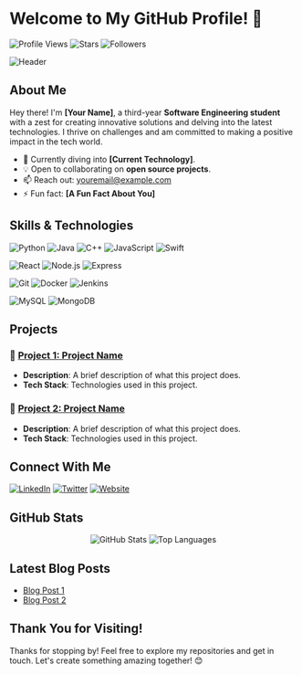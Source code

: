 # Welcome to My GitHub Profile! 👋

![Profile Views](https://komarev.com/ghpvc/?username=mintdunno&color=blueviolet) ![Stars](https://img.shields.io/github/stars/mintdunno?style=social) ![Followers](https://img.shields.io/github/followers/mintdunno?style=social)

![Header](./https://mintheader.png) <!-- You can create a custom header image for more personality -->

## About Me

Hey there! I'm **[Your Name]**, a third-year **Software Engineering student** with a zest for creating innovative solutions and delving into the latest technologies. I thrive on challenges and am committed to making a positive impact in the tech world.

- 🌱 Currently diving into **[Current Technology]**.
- 💡 Open to collaborating on **open source projects**.
- 📫 Reach out: [youremail@example.com](mailto:youremail@example.com)
- ⚡ Fun fact: **[A Fun Fact About You]**

## Skills & Technologies

![Python](https://img.shields.io/badge/-Python-3776AB?style=flat-square&logo=python&logoColor=white) ![Java](https://img.shields.io/badge/-Java-007396?style=flat-square&logo=java&logoColor=white) ![C++](https://img.shields.io/badge/-C++-00599C?style=flat-square&logo=c%2B%2B&logoColor=white) ![JavaScript](https://img.shields.io/badge/-JavaScript-F7DF1E?style=flat-square&logo=javascript&logoColor=black) ![Swift](https://img.shields.io/badge/-Swift-FA7343?style=flat-square&logo=swift&logoColor=white)

![React](https://img.shields.io/badge/-React-61DAFB?style=flat-square&logo=react&logoColor=black) ![Node.js](https://img.shields.io/badge/-Node.js-339933?style=flat-square&logo=node.js&logoColor=white) ![Express](https://img.shields.io/badge/-Express-000000?style=flat-square&logo=express&logoColor=white)

![Git](https://img.shields.io/badge/-Git-F05032?style=flat-square&logo=git&logoColor=white) ![Docker](https://img.shields.io/badge/-Docker-2496ED?style=flat-square&logo=docker&logoColor=white) ![Jenkins](https://img.shields.io/badge/-Jenkins-D24939?style=flat-square&logo=jenkins&logoColor=white)

![MySQL](https://img.shields.io/badge/-MySQL-4479A1?style=flat-square&logo=mysql&logoColor=white) ![MongoDB](https://img.shields.io/badge/-MongoDB-47A248?style=flat-square&logo=mongodb&logoColor=white)

## Projects

### 🚀 [Project 1: Project Name](https://github.com/mintdunno/project1)
- **Description**: A brief description of what this project does.
- **Tech Stack**: Technologies used in this project.

### 🌟 [Project 2: Project Name](https://github.com/mintdunno/project2)
- **Description**: A brief description of what this project does.
- **Tech Stack**: Technologies used in this project.

## Connect With Me

[![LinkedIn](https://img.shields.io/badge/-LinkedIn-0077B5?style=flat-square&logo=linkedin&logoColor=white)](https://www.linkedin.com/in/your-profile) 
[![Twitter](https://img.shields.io/badge/-Twitter-1DA1F2?style=flat-square&logo=twitter&logoColor=white)](https://twitter.com/yourprofile)
[![Website](https://img.shields.io/badge/-Website-FF7139?style=flat-square&logo=Firefox-Browser&logoColor=white)](https://yourwebsite.com)

## GitHub Stats

<div align="center">
  <img src="https://github-readme-stats.vercel.app/api?username=mintdunno&show_icons=true&theme=radical" alt="GitHub Stats" />
  <img src="https://github-readme-stats.vercel.app/api/top-langs/?username=mintdunno&layout=compact&theme=radical" alt="Top Languages" />
</div>

## Latest Blog Posts

<!-- BLOG-POST-LIST:START -->
- [Blog Post 1](https://yourblog.com/post1)
- [Blog Post 2](https://yourblog.com/post2)
<!-- BLOG-POST-LIST:END -->

## Thank You for Visiting!

Thanks for stopping by! Feel free to explore my repositories and get in touch. Let's create something amazing together! 😊

